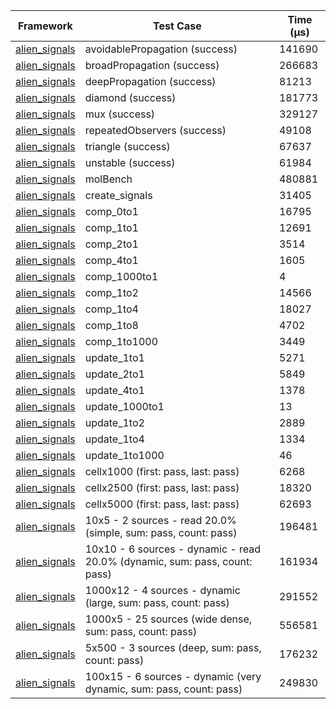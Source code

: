 | Framework | Test Case | Time (μs) |
| --- | --- | --- |
| [alien_signals](https://github.com/medz/alien-signals-dart) | avoidablePropagation (success) | 141690 |
| [alien_signals](https://github.com/medz/alien-signals-dart) | broadPropagation (success) | 266683 |
| [alien_signals](https://github.com/medz/alien-signals-dart) | deepPropagation (success) | 81213 |
| [alien_signals](https://github.com/medz/alien-signals-dart) | diamond (success) | 181773 |
| [alien_signals](https://github.com/medz/alien-signals-dart) | mux (success) | 329127 |
| [alien_signals](https://github.com/medz/alien-signals-dart) | repeatedObservers (success) | 49108 |
| [alien_signals](https://github.com/medz/alien-signals-dart) | triangle (success) | 67637 |
| [alien_signals](https://github.com/medz/alien-signals-dart) | unstable (success) | 61984 |
| [alien_signals](https://github.com/medz/alien-signals-dart) | molBench | 480881 |
| [alien_signals](https://github.com/medz/alien-signals-dart) | create_signals | 31405 |
| [alien_signals](https://github.com/medz/alien-signals-dart) | comp_0to1 | 16795 |
| [alien_signals](https://github.com/medz/alien-signals-dart) | comp_1to1 | 12691 |
| [alien_signals](https://github.com/medz/alien-signals-dart) | comp_2to1 | 3514 |
| [alien_signals](https://github.com/medz/alien-signals-dart) | comp_4to1 | 1605 |
| [alien_signals](https://github.com/medz/alien-signals-dart) | comp_1000to1 | 4 |
| [alien_signals](https://github.com/medz/alien-signals-dart) | comp_1to2 | 14566 |
| [alien_signals](https://github.com/medz/alien-signals-dart) | comp_1to4 | 18027 |
| [alien_signals](https://github.com/medz/alien-signals-dart) | comp_1to8 | 4702 |
| [alien_signals](https://github.com/medz/alien-signals-dart) | comp_1to1000 | 3449 |
| [alien_signals](https://github.com/medz/alien-signals-dart) | update_1to1 | 5271 |
| [alien_signals](https://github.com/medz/alien-signals-dart) | update_2to1 | 5849 |
| [alien_signals](https://github.com/medz/alien-signals-dart) | update_4to1 | 1378 |
| [alien_signals](https://github.com/medz/alien-signals-dart) | update_1000to1 | 13 |
| [alien_signals](https://github.com/medz/alien-signals-dart) | update_1to2 | 2889 |
| [alien_signals](https://github.com/medz/alien-signals-dart) | update_1to4 | 1334 |
| [alien_signals](https://github.com/medz/alien-signals-dart) | update_1to1000 | 46 |
| [alien_signals](https://github.com/medz/alien-signals-dart) | cellx1000 (first: pass, last: pass) | 6268 |
| [alien_signals](https://github.com/medz/alien-signals-dart) | cellx2500 (first: pass, last: pass) | 18320 |
| [alien_signals](https://github.com/medz/alien-signals-dart) | cellx5000 (first: pass, last: pass) | 62693 |
| [alien_signals](https://github.com/medz/alien-signals-dart) | 10x5 - 2 sources - read 20.0% (simple, sum: pass, count: pass) | 196481 |
| [alien_signals](https://github.com/medz/alien-signals-dart) | 10x10 - 6 sources - dynamic - read 20.0% (dynamic, sum: pass, count: pass) | 161934 |
| [alien_signals](https://github.com/medz/alien-signals-dart) | 1000x12 - 4 sources - dynamic (large, sum: pass, count: pass) | 291552 |
| [alien_signals](https://github.com/medz/alien-signals-dart) | 1000x5 - 25 sources (wide dense, sum: pass, count: pass) | 556581 |
| [alien_signals](https://github.com/medz/alien-signals-dart) | 5x500 - 3 sources (deep, sum: pass, count: pass) | 176232 |
| [alien_signals](https://github.com/medz/alien-signals-dart) | 100x15 - 6 sources - dynamic (very dynamic, sum: pass, count: pass) | 249830 |
